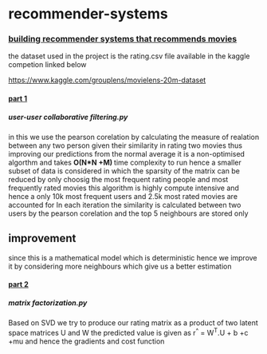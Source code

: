 # recommender-systems
<h3><u>building recommender systems that recommends movies</u></h3>

the dataset used in the project is the rating.csv file available in the kaggle competion linked below

https://www.kaggle.com/grouplens/movielens-20m-dataset
<u><h4>part 1</h4></u>
<h5>user-user collaborative filtering.py</h4>

in this we use the pearson corelation by calculating the measure of realation between any two person given their similarity in rating two movies thus improving our predictions from the normal average it is a non-optimised algorthm and takes <B>O(N*N +M) </B>time complexity to run hence a smaller subset of data  is considered in which the sparsity of the matrix can be reduced by only choosig the most frequent rating people and most frequently rated movies
this algorithm is highly compute intensive and hence a only 10k most frequent users and 2.5k most rated movies are accounted for 
In each iteration the similarity is calculated between two users by the pearson corelation and the top 5 neighbours are stored only

## improvement 
since this is a mathematical model which is deterministic hence we improve it by considering more neighbours which give us a better estimation

<u><h4>part 2</h4></u>
<h5>matrix factorization.py</h4>
Based on SVD we try to produce our rating matrix as a product of two latent space matrices U and W 
the predicted value is given as r<sup>^</sup>  = W<sup>T</sup>.U + b +c +mu
and hence the gradients and cost function
